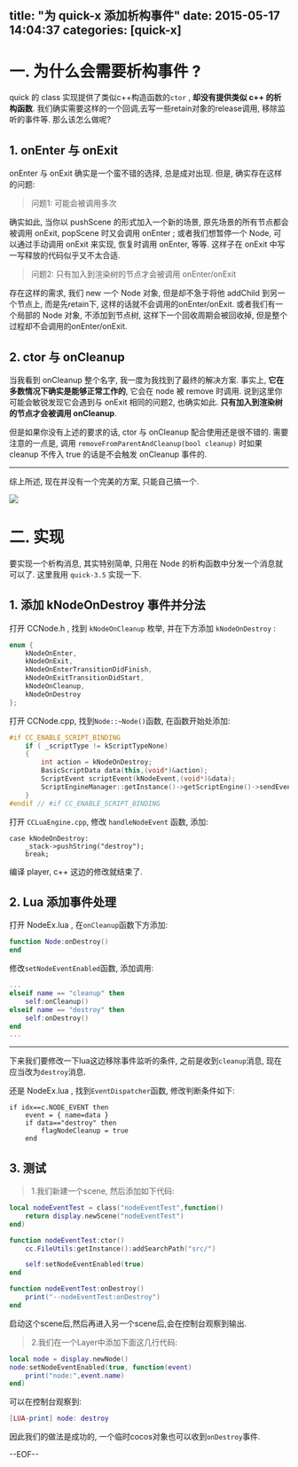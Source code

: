 title: "为 quick-x 添加析构事件"
date: 2015-05-17 14:04:37
categories: [quick-x]
---

# 一. 为什么会需要析构事件 ?

quick 的 class 实现提供了类似c++构造函数的`ctor` , **却没有提供类似 c++ 的析构函数**. 我们确实需要这样的一个回调,去写一些retain对象的release调用, 移除监听的事件等. 那么该怎么做呢?

<!-- more -->

## 1. onEnter 与 onExit

onEnter 与 onExit 确实是一个蛮不错的选择, 总是成对出现. 但是, 确实存在这样的问题:

> 问题1: 可能会被调用多次

确实如此, 当你以 pushScene 的形式加入一个新的场景, 原先场景的所有节点都会被调用 onExit, popScene 时又会调用 onEnter ; 或者我们想暂停一个 Node, 可以通过手动调用 onExit 来实现, 恢复时调用 onEnter, 等等. 这样子在 onExit 中写一写释放的代码似乎又不太合适.

> 问题2: 只有加入到渲染树的节点才会被调用 onEnter/onExit

存在这样的需求, 我们 new 一个 Node 对象, 但是却不急于将他 addChild 到另一个节点上, 而是先retain下, 这样的话就不会调用的onEnter/onExit. 或者我们有一个局部的 Node 对象, 不添加到节点树, 这样下一个回收周期会被回收掉, 但是整个过程却不会调用的onEnter/onExit.


## 2. ctor 与 onCleanup

当我看到 onCleanup 整个名字, 我一度为我找到了最终的解决方案. 事实上, **它在多数情况下确实是能够正常工作的**, 它会在 node 被 remove 时调用. 说到这里你可能会敏锐发现它会遇到与 onExit 相同的问题2, 也确实如此. **只有加入到渲染树的节点才会被调用 onCleanup**.

但是如果你没有上述的要求的话, ctor 与 onCleanup 配合使用还是很不错的. 需要注意的一点是, 调用 `removeFromParentAndCleanup(bool cleanup)` 时如果 cleanup 不传入 true 的话是不会触发 onCleanup 事件的.

---

综上所述, 现在并没有一个完美的方案, 只能自己搞一个.

![][4]

# 二. 实现

要实现一个析构消息, 其实特别简单, 只用在 Node 的析构函数中分发一个消息就可以了. 这里我用 `quick-3.5` 实现一下.

## 1. 添加 kNodeOnDestroy 事件并分法

打开 CCNode.h , 找到 `kNodeOnCleanup` 枚举, 并在下方添加 `kNodeOnDestroy` :

```c++
enum {
    kNodeOnEnter,
    kNodeOnExit,
    kNodeOnEnterTransitionDidFinish,
    kNodeOnExitTransitionDidStart,
    kNodeOnCleanup,
    kNodeOnDestroy
};
```
打开 CCNode.cpp, 找到`Node::~Node()`函数, 在函数开始处添加:
```c++
#if CC_ENABLE_SCRIPT_BINDING
    if ( _scriptType != kScriptTypeNone)
    {
        int action = kNodeOnDestroy;
        BasicScriptData data(this,(void*)&action);
        ScriptEvent scriptEvent(kNodeEvent,(void*)&data);
        ScriptEngineManager::getInstance()->getScriptEngine()->sendEvent(&scriptEvent);
    }
#endif // #if CC_ENABLE_SCRIPT_BINDING
```
打开 `CCLuaEngine.cpp`, 修改 `handleNodeEvent` 函数, 添加:
```
case kNodeOnDestroy:
    _stack->pushString("destroy");
    break;
```

编译 player, c++ 这边的修改就结束了.

## 2. Lua 添加事件处理

打开 NodeEx.lua , 在`onCleanup`函数下方添加:
```lua
function Node:onDestroy()
end
```

修改`setNodeEventEnabled`函数, 添加调用:
```lua
...
elseif name == "cleanup" then
    self:onCleanup()
elseif name == "destroy" then
    self:onDestroy()
end
...
```

---
下来我们要修改一下lua这边移除事件监听的条件, 之前是收到`cleanup`消息, 现在应当改为`destroy`消息.

还是 NodeEx.lua , 找到`EventDispatcher`函数, 修改判断条件如下:
```
if idx==c.NODE_EVENT then
    event = { name=data }
    if data=="destroy" then
        flagNodeCleanup = true
    end
```

## 3. 测试

> 1.我们新建一个scene, 然后添加如下代码:

```lua
local nodeEventTest = class("nodeEventTest",function()
    return display.newScene("nodeEventTest")
end)

function nodeEventTest:ctor()
    cc.FileUtils:getInstance():addSearchPath("src/")

    self:setNodeEventEnabled(true)
end

function nodeEventTest:onDestroy()
    print("--nodeEventTest:onDestroy")
end
```

启动这个scene后,然后再进入另一个scene后,会在控制台观察到输出.


> 2.我们在一个Layer中添加下面这几行代码:

```lua
local node = display.newNode()
node:setNodeEventEnabled(true, function(event)
    print("node:",event.name)
end)
```

可以在控制台观察到:
```lua
[LUA-print] node: destroy
```

因此我们的做法是成功的, 一个临时cocos对象也可以收到`onDestroy`事件.

--EOF--

[4]: /img/22015-04-19-001.jpg


